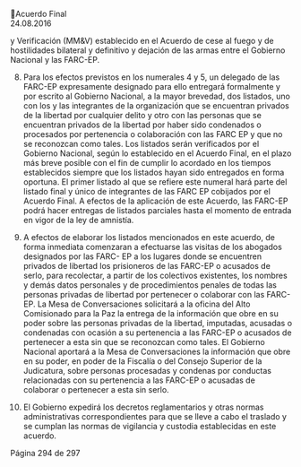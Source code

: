 Acuerdo Final  
24.08.2016  


y  Verificación  (MM&V)  establecido  en  el  Acuerdo  de  cese  al  fuego  y  de  hostilidades 
bilateral y definitivo y dejación de las armas entre el Gobierno Nacional y las FARC-EP. 
 

 

8. Para  los  efectos  previstos  en  los  numerales  4  y  5,  un  delegado  de  las  FARC-EP 
expresamente  designado  para  ello  entregará  formalmente  y  por  escrito  al  Gobierno 
Nacional,  a  la  mayor  brevedad,  dos  listados,  uno  con  los  y  las  integrantes  de  la 
organización que se encuentran privados de la libertad por cualquier delito y otro con las 
personas  que  se  encuentran  privados  de  la  libertad  por  haber  sido  condenados  o 
procesados por pertenencia o colaboración con las FARC EP y que no se reconozcan como 
tales. Los listados serán verificados por el Gobierno Nacional, según lo establecido en el 
Acuerdo  Final,  en  el  plazo  más  breve  posible  con  el  fin  de  cumplir  lo  acordado  en  los 
tiempos establecidos siempre que los listados hayan sido entregados en forma oportuna. 
El  primer  listado  al  que  se  refiere  este  numeral  hará  parte  del  listado  final  y  único  de 
integrantes de las FARC EP cobijados por el Acuerdo Final. A efectos de la aplicación de 
este Acuerdo, las FARC-EP podrá hacer entregas de listados parciales hasta el momento 
de entrada en vigor de la ley de amnistía. 
9. A  efectos  de  elaborar  los  listados  mencionados  en  este  acuerdo,  de  forma  inmediata 
comenzaran a efectuarse las visitas de los abogados designados por las FARC- EP a los 
lugares  donde  se  encuentren  privados  de  libertad  los  prisioneros  de  las  FARC-EP  o 
acusados  de  serlo,  para  recolectar,  a  partir  de  los  colectivos  existentes,  los  nombres  y 
demás datos personales y de procedimientos penales de todas las personas privadas de 
libertad por pertenecer o colaborar con las FARC-EP. La Mesa de Conversaciones solicitará 
a la oficina del Alto Comisionado para la Paz la entrega de la información que obre en su 
poder sobre las personas privadas de la libertad, imputadas, acusadas o condenadas con 
ocasión  a  su  pertenencia  a  las  FARC-EP  o  acusados  de  pertenecer  a  esta  sin  que  se 
reconozcan como tales.  El Gobierno Nacional aportará a la Mesa de Conversaciones la 
información que obre en su poder, en poder de la Fiscalía o del Consejo Superior de la 
Judicatura,  sobre  personas  procesadas  y  condenas  por  conductas  relacionadas  con  su 
pertenencia a las FARC-EP o acusadas de colaborar o pertenecer a esta sin serlo.   
 
10. El  Gobierno  expedirá  los  decretos  reglamentarios  y  otras  normas  administrativas 
correspondientes  para  que  se  lleve  a  cabo  el  traslado  y  se  cumplan  las  normas  de 
vigilancia y custodia establecidas en este acuerdo. 
 
 
 
 
 
Página 294 de 297 

 

